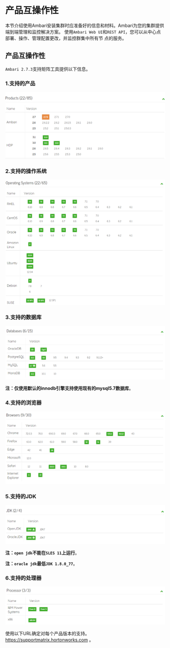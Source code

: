 产品互操作性
================================================================================
本节介绍使用Ambari安装集群时应准备好的信息和材料。Ambari为您的集群提供端到端管理和监控解决方案。
使用`Ambari Web UI`和`REST API`，您可以从中心点部署、操作、管理配置更改，并监控群集中所有节
点的服务。

## 产品互操作性
`Ambari 2.7.3`支持矩阵工具提供以下信息。

### 1.支持的产品
![支持的产品](img/1.png)

### 2.支持的操作系统
![支持的操作系统](img/2.png)

### 3.支持的数据库
![支持的数据库](img/3.png)

**注：仅使用默认的innodb引擎支持使用现有的mysql5.7数据库**。

### 4.支持的浏览器
![支持的浏览器](img/4.png)

### 5.支持的JDK
![支持的JDK](img/5.png)

**注：`open jdk`不能在`SLES 11`上运行**。

**注：`oracle jdk`最低`JDK 1.8.0_77`**。

### 6.支持的处理器
![支持的处理器](img/6.png)

使用以下URL确定对每个产品版本的支持。https://supportmatrix.hortonworks.com 。
